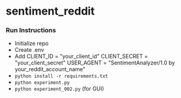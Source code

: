 # sentiment_reddit

### Run Instructions
- Initialize repo
- Create .env
- Add
CLIENT_ID = "your_client_id"
CLIENT_SECRET = "your_client_secret"
USER_AGENT = "SentimentAnalyzer/1.0 by your_reddit_account_name"
- `python install -r requirements.txt`
- `python experiment.py`
- `python experiment_002.py` (for GUI)
